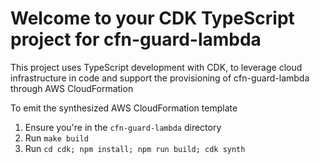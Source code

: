 # Welcome to your CDK TypeScript project for cfn-guard-lambda

This project uses TypeScript development with CDK, to leverage cloud infrastructure in code and support the provisioning of cfn-guard-lambda through AWS CloudFormation

To emit the synthesized AWS CloudFormation template
1. Ensure you're in the `cfn-guard-lambda` directory
1. Run `make build`
1. Run `cd cdk; npm install; npm run build; cdk synth`
